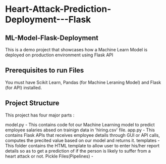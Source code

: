 # Heart-Attack-Prediction-Deployment---Flask

## ML-Model-Flask-Deployment
This is a demo project that showcases how a Machine Learn Model is deployed on production environment using Flask API

## Prerequisites to run Files
You must have Scikit Learn, Pandas (for Machine Leraning Model) and Flask (for API) installed.

## Project Structure
This project has four major parts :

model.py - This contains code fot our Machine Learning model to predict employee salaries absed on trainign data in 'hiring.csv' file.
app.py - This contains Flask APIs that receives employee details through GUI or API calls, computes the precited value based on our model and returns it.
templates - This folder contains the HTML template to allow user to enter his/her report details so as to get a prediction of if the person is likely to suffer from a heart attack or not.
Pickle Files(Pipelines) - 

